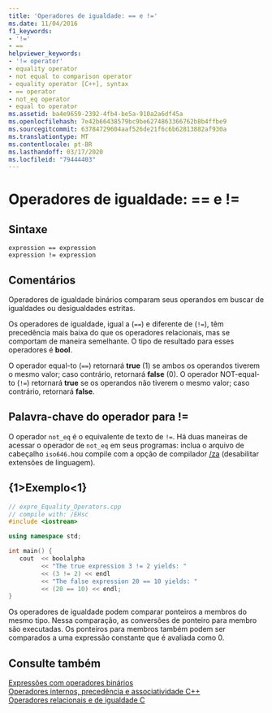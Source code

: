 ```yaml
---
title: 'Operadores de igualdade: == e !='
ms.date: 11/04/2016
f1_keywords:
- '!='
- ==
helpviewer_keywords:
- '!= operator'
- equality operator
- not equal to comparison operator
- equality operator [C++], syntax
- == operator
- not_eq operator
- equal to operator
ms.assetid: ba4e9659-2392-4fb4-be5a-910a2a6df45a
ms.openlocfilehash: 7e42b66438579bc9be6274863366762b8b4ffbe9
ms.sourcegitcommit: 63784729604aaf526de21f6c6b62813882af930a
ms.translationtype: MT
ms.contentlocale: pt-BR
ms.lasthandoff: 03/17/2020
ms.locfileid: "79444403"
---
```

# <a name="equality-operators--and-"></a>Operadores de igualdade: == e !=

## <a name="syntax"></a>Sintaxe

```
expression == expression
expression != expression
```

## <a name="remarks"></a>Comentários

Operadores de igualdade binários comparam seus operandos em buscar de igualdades ou desigualdades estritas.

Os operadores de igualdade, igual a (`==`) e diferente de (`!=`), têm precedência mais baixa do que os operadores relacionais, mas se comportam de maneira semelhante. O tipo de resultado para esses operadores é **bool**.

O operador equal-to (`==`) retornará **true** (1) se ambos os operandos tiverem o mesmo valor; caso contrário, retornará **false** (0). O operador NOT-equal-to (`!=`) retornará **true** se os operandos não tiverem o mesmo valor; caso contrário, retornará **false**.

## <a name="operator-keyword-for-"></a>Palavra-chave do operador para !=

O operador `not_eq` é o equivalente de texto de `!=`. Há duas maneiras de acessar o operador de `not_eq` em seus programas: inclua o arquivo de cabeçalho `iso646.h`ou compile com a opção de compilador [/za](../build/reference/za-ze-disable-language-extensions.md) (desabilitar extensões de linguagem).

## <a name="example"></a>{1&gt;Exemplo&lt;1}

```cpp
// expre_Equality_Operators.cpp
// compile with: /EHsc
#include <iostream>

using namespace std;

int main() {
   cout  << boolalpha
         << "The true expression 3 != 2 yields: "
         << (3 != 2) << endl
         << "The false expression 20 == 10 yields: "
         << (20 == 10) << endl;
}
```

Os operadores de igualdade podem comparar ponteiros a membros do mesmo tipo. Nessa comparação, as conversões de ponteiro para membro são executadas. Os ponteiros para membros também podem ser comparados a uma expressão constante que é avaliada como 0.

## <a name="see-also"></a>Consulte também

[Expressões com operadores binários](../cpp/expressions-with-binary-operators.md)<br/>
[Operadores internos, precedência e associatividade C++](../cpp/cpp-built-in-operators-precedence-and-associativity.md)<br/>
[Operadores relacionais e de igualdade C](../c-language/c-relational-and-equality-operators.md)